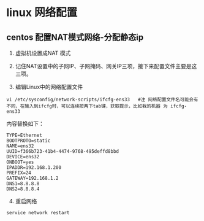 # linux 网络配置

## centos 配置NAT模式网络-分配静态ip

1. 虚拟机设置成NAT 模式

2. 记住NAT设置中的子网IP、子网掩码、网关IP三项，接下来配置文件主要是这三项。
3. 编辑Linux中的网络配置文件

```vim
vi /etc/sysconfig/network-scripts/ifcfg-ens33   #注 网络配置文件名可能会有不同，在输入到ifcfg时，可以连续按两下tab键，获取提示，比如我的机器 为 ifcfg-ens33
```

内容替换如下：

```
TYPE=Ethernet
BOOTPROTO=static
NAME=ens32
UUID=f366b723-41b4-4474-9768-495deffd8bbd
DEVICE=ens32
ONBOOT=yes
IPADDR=192.168.1.200
PREFIX=24
GATEWAY=192.168.1.2
DNS1=8.8.8.8
DNS2=8.8.8.4
```

4. 重启网络
   
```shell
service network restart
```
